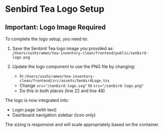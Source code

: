 # Senbird Tea Logo Setup

## Important: Logo Image Required

To complete the logo setup, you need to:

1. Save the Senbird Tea logo image you provided as:
   `/Users/sushiramen/tea-inventory-clean/frontend/public/senbird-logo.png`

2. Update the logo component to use the PNG file by changing:
   - In `/Users/sushiramen/tea-inventory-clean/frontend/src/assets/SenbirdLogo.tsx`
   - Change `src="/senbird-logo.svg"` to `src="/senbird-logo.png"`
   - Do this in both places (line 22 and line 46)

The logo is now integrated into:
- Login page (with text)
- Dashboard navigation sidebar (icon only)

The sizing is responsive and will scale appropriately based on the container.